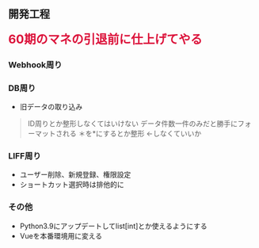 ## 開発工程
<font color=crimson size=5>**60期のマネの引退前に仕上げてやる**</font>

### Webhook周り


### DB周り
- 旧データの取り込み
> ID周りとか整形しなくてはいけない
> データ件数一件のみだと勝手にフォーマットされる
> ＊を*にするとか整形 ←しなくていいか

### LIFF周り
- ユーザー削除、新規登録、権限設定
- ショートカット選択時は排他的に

### その他
- Python3.9にアップデートしてlist[int]とか使えるようにする
- Vueを本番環境用に変える
